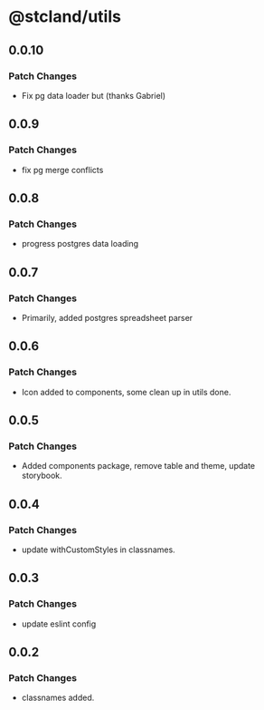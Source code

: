 # @stcland/utils

## 0.0.10

### Patch Changes

- Fix pg data loader but (thanks Gabriel)

## 0.0.9

### Patch Changes

- fix pg merge conflicts

## 0.0.8

### Patch Changes

- progress postgres data loading

## 0.0.7

### Patch Changes

- Primarily, added postgres spreadsheet parser

## 0.0.6

### Patch Changes

- Icon added to components, some clean up in utils done.

## 0.0.5

### Patch Changes

- Added components package, remove table and theme, update storybook.

## 0.0.4

### Patch Changes

- update withCustomStyles in classnames.

## 0.0.3

### Patch Changes

- update eslint config

## 0.0.2

### Patch Changes

- classnames added.
